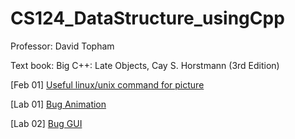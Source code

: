 # CS124_DataStructure_usingCpp

Professor: David Topham

Text book: Big C++: Late Objects, Cay S. Horstmann (3rd Edition)

[Feb 01] [Useful linux/unix command for picture](https://github.com/AmberFu/CS124_DataStructure_usingCpp/blob/main/Notes/Feb01.md)

[Lab 01] [Bug Animation](https://github.com/AmberFu/CS124_DataStructure_usingCpp/blob/main/Assignments/Lab1_Bug_Animation.md)

[Lab 02] [Bug GUI](https://github.com/AmberFu/CS124_DataStructure_usingCpp/blob/main/Assignments/Lab2_bugGUI.md)


